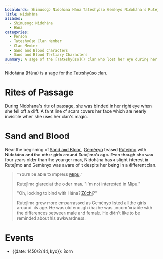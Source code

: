 ```yaml
---
LocalWords: Shimusogo Nidohána Hána Tateshyúso Gemènyo Nidohána's Rutejìmo Rutejìmo's Mípu Zúchi kyo
Title: Nidohána
aliases:
  - Shimusogo Nidohána
  - Hána
categories:
  - Person
  - Tateshyúso Clan Member
  - Clan Member
  - Sand and Blood Characters
  - Sand and Blood Tertiary Characters
summary: A sage of the [Tateshyúso]() clan who lost her eye during her rite of passage.
---
```


Nidohána (Hána) is a sage for the [Tateshyúso]() clan.

# Rites of Passage

During Nidohána's rite of passage, she was blinded in her right eye when she fell off a cliff. A faint line of scars covers her face which are nearly invisible when she uses her clan's magic.

# Sand and Blood

Near the beginning of [Sand and Blood](), [Gemènyo]() teased [Rutejìmo]() with Nidohána and the other girls around Rutejìmo's age. Even though she was four years older than the younger man, Nidohána has a slight interest in Rutejìmo and Gemènyo was aware of it despite her being in a different clan.

> "You'll be able to impress [Mípu]()."
>
> Rutejìmo glared at the older man. "I'm not interested in Mípu."
>
> "Oh, looking to bind with Hána? [Zúchi]()?"
>
> Rutejìmo grew more embarrassed as Gemènyo listed all the girls around his age. He was old enough that he was uncomfortable with the differences between male and female. He didn't like to be reminded about his awkwardness.

# Events

* {{date: 1450/2/44, kyo}}: Born
